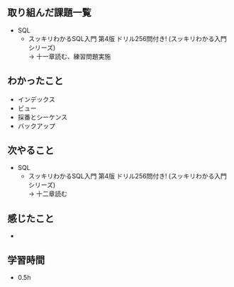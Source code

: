 ## 取り組んだ課題一覧
- SQL
  - スッキリわかるSQL入門 第4版 ドリル256問付き! (スッキリわかる入門シリーズ)<br>
→ 十一章読む、練習問題実施
## わかったこと
- インデックス
- ビュー
- 採番とシーケンス
- バックアップ
## 次やること
- SQL
  - スッキリわかるSQL入門 第4版 ドリル256問付き! (スッキリわかる入門シリーズ)<br>
→ 十二章読む
## 感じたこと
- 
## 学習時間
- 0.5h